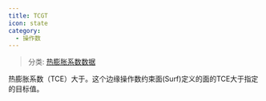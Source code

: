 ```yaml
---
title: TCGT
icon: state
category:
  - 操作数
---
```


> 分类: [热膨胀系数数据](/hb/operands/130/876/  "Zemax 操作数 热膨胀系数数据")

热膨胀系数（TCE）大于。这个边缘操作数约束面(Surf)定义的面的TCE大于指定的目标值。